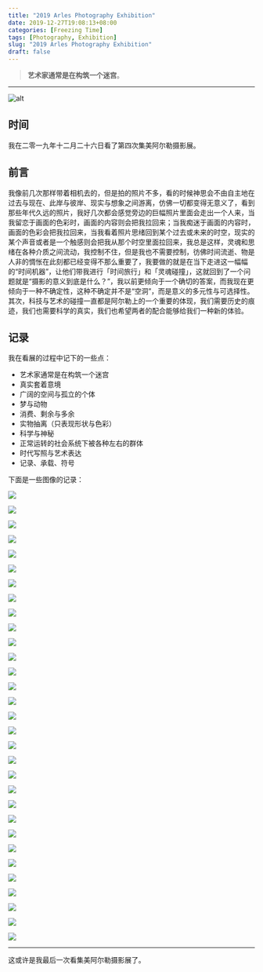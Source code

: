```yaml
---
title: "2019 Arles Photography Exhibition"
date: 2019-12-27T19:08:13+08:00
categories: [Freezing Time]
tags: [Photography, Exhibition]
slug: "2019 Arles Photography Exhibition"
draft: false
---
```


> **艺术家通常是在构筑一个迷宫**。

---

![alt](https://dawnblog-1300625500.cos.ap-guangzhou.myqcloud.com/images/微信图片_20191227205220.jpg "2019集美阿尔勒摄影展海报")

## 时间

我在二零一九年十二月二十六日看了第四次集美阿尔勒摄影展。

## 前言

我像前几次那样带着相机去的，但是拍的照片不多，看的时候神思会不由自主地在过去与现在、此岸与彼岸、现实与想象之间游离，仿佛一切都变得无意义了，看到那些年代久远的照片，我好几次都会感觉旁边的巨幅照片里面会走出一个人来，当我留恋于画面的色彩时，画面的内容则会把我拉回来；当我痴迷于画面的内容时，画面的色彩会把我拉回来，当我看着照片思绪回到某个过去或未来的时空，现实的某个声音或者是一个触感则会把我从那个时空里面拉回来，我总是这样，灵魂和思绪在各种介质之间流动，我控制不住，但是我也不需要控制，彷佛时间流逝、物是人非的惆怅在此刻都已经变得不那么重要了，我要做的就是在当下走进这一幅幅的“时间机器”，让他们带我进行「时间旅行」和「灵魂碰撞」，这就回到了一个问题就是“摄影的意义到底是什么？”，我以前更倾向于一个确切的答案，而我现在更倾向于一种不确定性，这种不确定并不是“空洞”，而是意义的多元性与可选择性。其次，科技与艺术的碰撞一直都是阿尔勒上的一个重要的体现，我们需要历史的痕迹，我们也需要科学的真实，我们也希望两者的配合能够给我们一种新的体验。

## 记录

我在看展的过程中记下的一些点：

- 艺术家通常是在构筑一个迷宫
- 真实套着意境
- 广阔的空间与孤立的个体
- 梦与动物
- 消费、剩余与多余
- 实物抽离（只表现形状与色彩）
- 科学与神秘
- 正常运转的社会系统下被各种左右的群体
- 时代写照与艺术表达
- 记录、承载、符号

下面是一些图像的记录：

![](https://dawnblog-1300625500.cos.ap-guangzhou.myqcloud.com/images/2019.12.27-01.jpg)

![](https://dawnblog-1300625500.cos.ap-guangzhou.myqcloud.com/images/2019.12.27-05.jpg)

![](https://dawnblog-1300625500.cos.ap-guangzhou.myqcloud.com/images/2019.12.27-04.jpg)

![](https://dawnblog-1300625500.cos.ap-guangzhou.myqcloud.com/images/2019.12.27-07.jpg)

![](https://dawnblog-1300625500.cos.ap-guangzhou.myqcloud.com/images/2019.12.27-03.jpg)

![](https://dawnblog-1300625500.cos.ap-guangzhou.myqcloud.com/images/2019.12.27-10.jpg)

![](https://dawnblog-1300625500.cos.ap-guangzhou.myqcloud.com/images/2019.12.27-14.jpg)

![](https://dawnblog-1300625500.cos.ap-guangzhou.myqcloud.com/images/2019.12.27-13.jpg)

![](https://dawnblog-1300625500.cos.ap-guangzhou.myqcloud.com/images/2019.12.27-17.jpg)

![](https://dawnblog-1300625500.cos.ap-guangzhou.myqcloud.com/images/2019.12.27-15.jpg)

![](https://dawnblog-1300625500.cos.ap-guangzhou.myqcloud.com/images/2019.12.27-11.jpg)

![](https://dawnblog-1300625500.cos.ap-guangzhou.myqcloud.com/images/2019.12.27-18.jpg)

![](https://dawnblog-1300625500.cos.ap-guangzhou.myqcloud.com/images/2019.12.27-20.jpg)

![](https://dawnblog-1300625500.cos.ap-guangzhou.myqcloud.com/images/2019.12.27-12.jpg)

![](https://dawnblog-1300625500.cos.ap-guangzhou.myqcloud.com/images/2019.12.27-16.jpg)

![](https://dawnblog-1300625500.cos.ap-guangzhou.myqcloud.com/images/2019.12.27-19.jpg)

![](https://dawnblog-1300625500.cos.ap-guangzhou.myqcloud.com/images/2019.12.27-25.jpg)

![](https://dawnblog-1300625500.cos.ap-guangzhou.myqcloud.com/images/2019.12.27-27.jpg)

![](https://dawnblog-1300625500.cos.ap-guangzhou.myqcloud.com/images/2019.12.27-23.jpg)

![](https://dawnblog-1300625500.cos.ap-guangzhou.myqcloud.com/images/2019.12.27-24.jpg)

![](https://dawnblog-1300625500.cos.ap-guangzhou.myqcloud.com/images/2019.12.27-26.jpg)

![](https://dawnblog-1300625500.cos.ap-guangzhou.myqcloud.com/images/2019.12.27-30.jpg)

![](https://dawnblog-1300625500.cos.ap-guangzhou.myqcloud.com/images/2019.12.27-22.jpg)

![](https://dawnblog-1300625500.cos.ap-guangzhou.myqcloud.com/images/2019.12.27-21.jpg)

![](https://dawnblog-1300625500.cos.ap-guangzhou.myqcloud.com/images/2019.12.27-31.jpg)

![](https://dawnblog-1300625500.cos.ap-guangzhou.myqcloud.com/images/2019.12.27-33.jpg)

![](https://dawnblog-1300625500.cos.ap-guangzhou.myqcloud.com/images/2019.12.27-28.jpg)

![](https://dawnblog-1300625500.cos.ap-guangzhou.myqcloud.com/images/2019.12.27-32.jpg)

![](https://dawnblog-1300625500.cos.ap-guangzhou.myqcloud.com/images/2019.12.27-29.jpg)

![](https://dawnblog-1300625500.cos.ap-guangzhou.myqcloud.com/images/2019.12.27-08.jpg)

![](https://dawnblog-1300625500.cos.ap-guangzhou.myqcloud.com/images/2019.12.27-09.jpg)

---

这或许是我最后一次看集美阿尔勒摄影展了。